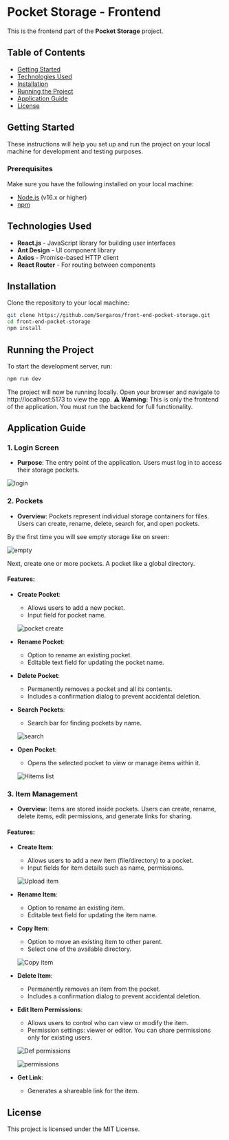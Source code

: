 # Pocket Storage - Frontend

This is the frontend part of the **Pocket Storage** project.

## Table of Contents
- [Getting Started](#getting-started)
- [Technologies Used](#technologies-used)
- [Installation](#installation)
- [Running the Project](#running-the-project)
- [Application Guide](#application-guide)
- [License](#license)

## Getting Started
These instructions will help you set up and run the project on your local machine for development and testing purposes.

### Prerequisites
Make sure you have the following installed on your local machine:
- [Node.js](https://nodejs.org/) (v16.x or higher)
- [npm](https://www.npmjs.com/)

## Technologies Used
- **React.js** - JavaScript library for building user interfaces
- **Ant Design** - UI component library
- **Axios** - Promise-based HTTP client
- **React Router** - For routing between components

## Installation
Clone the repository to your local machine:

```bash
git clone https://github.com/Sergaros/front-end-pocket-storage.git
cd front-end-pocket-storage
npm install
```

## Running the Project
To start the development server, run:
```bash
npm run dev
```
The project will now be running locally. Open your browser and navigate to http://localhost:5173 to view the app.
**⚠️ Warning:** This is only the frontend of the application. You must run the backend for full functionality.

## Application Guide

### 1. **Login Screen**
   - **Purpose**: The entry point of the application. Users must log in to access their storage pockets.

   ![login](./doc-assets/login.png)

### 2. **Pockets**
   - **Overview**: Pockets represent individual storage containers for files. Users can create, rename, delete, search for, and open pockets.

   By the first time you will see empty storage like on sreen:

   ![empty](./doc-assets/pocket_0.png)

   Next, create one or more pockets. A pocket like a global directory.
   
   #### Features:
   - **Create Pocket**:
     - Allows users to add a new pocket.
     - Input field for pocket name.

     ![pocket create](./doc-assets/pocket_create.png)

   - **Rename Pocket**:
     - Option to rename an existing pocket.
     - Editable text field for updating the pocket name.
   - **Delete Pocket**:
     - Permanently removes a pocket and all its contents.
     - Includes a confirmation dialog to prevent accidental deletion.
   - **Search Pockets**:
     - Search bar for finding pockets by name.

     ![search](./doc-assets/pocket_search.png)

   - **Open Pocket**:
     - Opens the selected pocket to view or manage items within it.

     ![Hitems list](./doc-assets/items_list.png)

### 3. **Item Management**
   - **Overview**: Items are stored inside pockets. Users can create, rename, delete items, edit permissions, and generate links for sharing.
   
   #### Features:
   - **Create Item**:
     - Allows users to add a new item (file/directory) to a pocket.
     - Input fields for item details such as name, permissions.

      ![Upload item](./doc-assets/upload_0.png)

   - **Rename Item**:
     - Option to rename an existing item.
     - Editable text field for updating the item name.
   - **Copy Item**:
     - Option to move an existing item to other parent.
     - Select one of the available directory.

      ![Copy item](./doc-assets/item_copy.png)

   - **Delete Item**:
     - Permanently removes an item from the pocket.
     - Includes a confirmation dialog to prevent accidental deletion.
   - **Edit Item Permissions**:
     - Allows users to control who can view or modify the item.
     - Permission settings: viewer or editor. You can share permissions only for existing users.

      ![Def permissions](./doc-assets/permissions_default.png)

      ![permissions](./doc-assets/permissions.png)
   - **Get Link**:
     - Generates a shareable link for the item.

## License
This project is licensed under the MIT License.